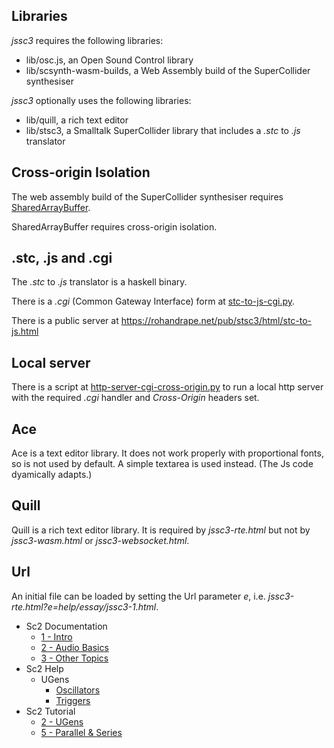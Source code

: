 ## Libraries

_jssc3_ requires the following libraries:

- lib/osc.js, an Open Sound Control library
- lib/scsynth-wasm-builds, a Web Assembly build of the SuperCollider synthesiser

_jssc3_ optionally uses the following libraries:

- lib/quill, a rich text editor
- lib/stsc3, a Smalltalk SuperCollider library that includes a _.stc_ to _.js_ translator

## Cross-origin Isolation

The web assembly build of the SuperCollider synthesiser requires
[SharedArrayBuffer](https://developer.mozilla.org/en-US/docs/Web/JavaScript/Reference/Global_Objects/SharedArrayBuffer).

SharedArrayBuffer requires cross-origin isolation.

## .stc, .js and .cgi

The _.stc_ to _.js_ translator is a haskell binary.

There is a _.cgi_ (Common Gateway Interface) form at
[stc-to-js-cgi.py](https://gitlab.com/rd--/stsc3/-/blob/master/cgi-bin/stc-to-js-cgi.py).

There is a public server at <https://rohandrape.net/pub/stsc3/html/stc-to-js.html>

## Local server

There is a script at
[http-server-cgi-cross-origin.py](https://gitlab.com/rd--/jssc3/-/blob/main/py/http-server-cgi-cross-origin.py)
to run a local http server with the required _.cgi_ handler and _Cross-Origin_ headers set.

## Ace

Ace is a text editor library.
It does not work properly with proportional fonts, so is not used by default.
A simple textarea is used instead.
(The Js code dyamically adapts.)

## Quill

Quill is a rich text editor library.
It is required by _jssc3-rte.html_ but not by _jssc3-wasm.html_ or _jssc3-websocket.html_.

## Url

An initial file can be loaded by setting the Url parameter _e_,
i.e. _jssc3-rte.html?e=help/essay/jssc3-1.html_.

- Sc2 Documentation
  - [1 - Intro](https://rohandrape.net/pub/jssc3/jssc3-rte.html?e=help/essay/sc-documentation-1.html)
  - [2 - Audio Basics](https://rohandrape.net/pub/jssc3/jssc3-rte.html?e=help/essay/sc-documentation-2.html)
  - [3 - Other Topics](https://rohandrape.net/pub/jssc3/jssc3-rte.html?e=help/essay/sc-documentation-3.html)
- Sc2 Help
  - UGens
    - [Oscillators](https://rohandrape.net/pub/jssc3/jssc3-rte.html?e=help/essay/sc-help-ugens-oscillators.html)
    - [Triggers](https://rohandrape.net/pub/jssc3/jssc3-rte.html?e=help/essay/sc-help-ugens-triggers.html)
- Sc2 Tutorial
  - [2 - UGens](https://rohandrape.net/pub/jssc3/jssc3-rte.html?e=help/essay/sc-tutorial-2.html)
  - [5 - Parallel & Series](https://rohandrape.net/pub/jssc3/jssc3-rte.html?e=help/essay/sc-tutorial-5.html)
